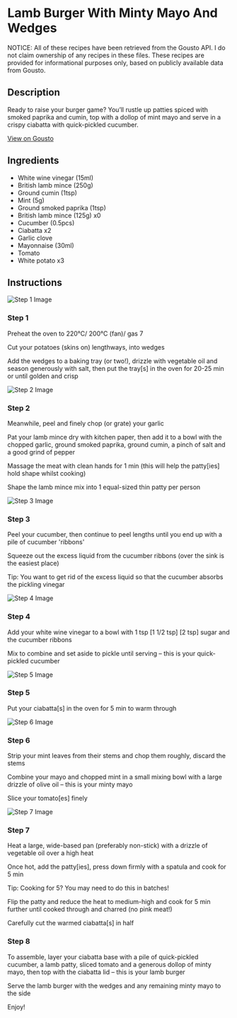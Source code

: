 # Lamb Burger With Minty Mayo And Wedges

NOTICE: All of these recipes have been retrieved from the Gousto API. I do not claim ownership of any recipes in these files. These recipes are provided for informational purposes only, based on publicly available data from Gousto.

## Description

Ready to raise your burger game? You’ll rustle up patties spiced with smoked paprika and cumin, top with a dollop of mint mayo and serve in a crispy ciabatta with quick-pickled cucumber. 

[View on Gousto](https://www.gousto.co.uk/recipes/cookbook/lamb-burger-with-minty-mayo-chips)

## Ingredients

- White wine vinegar (15ml)
- British lamb mince (250g)
- Ground cumin (1tsp)
- Mint (5g)
- Ground smoked paprika (1tsp)
- British lamb mince (125g) x0
- Cucumber (0.5pcs)
- Ciabatta x2
- Garlic clove
- Mayonnaise (30ml)
- Tomato
- White potato x3

## Instructions

![Step 1 Image](https://production-media.gousto.co.uk/cms/recipe-step-image/749.-step-1-x200.jpg)

### Step 1

Preheat the oven to 220°C/ 200°C (fan)/ gas 7

Cut your potatoes (skins on) lengthways, into wedges

Add the wedges to a baking tray (or two!), drizzle with vegetable oil and season generously with salt, then put the tray[s] in the oven for 20-25 min or until golden and crisp

![Step 2 Image](https://production-media.gousto.co.uk/cms/recipe-step-image/749.-step-2-x200.jpg)

### Step 2

Meanwhile, peel and finely chop (or grate) your garlic

Pat your lamb mince dry with kitchen paper, then add it to a bowl with the chopped garlic, ground smoked paprika, ground cumin, a pinch of salt and a good grind of pepper

Massage the meat with clean hands for 1 min (this will help the patty[ies] hold shape whilst cooking)

Shape the lamb mince mix into 1 equal-sized thin patty per person

![Step 3 Image](https://production-media.gousto.co.uk/cms/recipe-step-image/749.-step-3-x200.jpg)

### Step 3

Peel your cucumber, then continue to peel lengths until you end up with a pile of cucumber 'ribbons'

Squeeze out the excess liquid from the cucumber ribbons (over the sink is the easiest place)

Tip: You want to get rid of the excess liquid so that the cucumber absorbs the pickling vinegar

![Step 4 Image](https://production-media.gousto.co.uk/cms/recipe-step-image/749.-step-4-x200.jpg)

### Step 4

Add your white wine vinegar to a bowl with 1 tsp <span class="text-purple">[1 1/2 tsp]</span> <span class="text-danger">[2 tsp]</span> sugar and the cucumber ribbons

Mix to combine and set aside to pickle until serving – this is your quick-pickled cucumber

![Step 5 Image](https://production-media.gousto.co.uk/cms/recipe-step-image/749.-step-5.new-x200.jpg)

### Step 5

Put your ciabatta[s] in the oven for 5 min to warm through

![Step 6 Image](https://production-media.gousto.co.uk/cms/recipe-step-image/749.-step-6-x200.jpg)

### Step 6

Strip your mint leaves from their stems and chop them roughly, discard the stems

Combine your mayo and chopped mint in a small mixing bowl with a large drizzle of olive oil – this is your minty mayo

Slice your tomato[es] finely

![Step 7 Image](https://production-media.gousto.co.uk/cms/recipe-step-image/749.-step-7-x200.jpg)

### Step 7

Heat a large, wide-based pan (preferably non-stick) with a drizzle of vegetable oil over a high heat

Once hot, add the patty[ies], press down firmly with a spatula and cook for 5 min

Tip: Cooking for 5? You may need to do this in batches!

Flip the patty and reduce the heat to medium-high and cook for 5 min further until cooked through and charred (no pink meat!)

Carefully cut the warmed ciabatta[s] in half

### Step 8

To assemble, layer your ciabatta base with a pile of quick-pickled cucumber, a lamb patty, sliced tomato and a generous dollop of minty mayo, then top with the ciabatta lid – this is your lamb burger

Serve the lamb burger with the wedges and any remaining minty mayo to the side

Enjoy!


